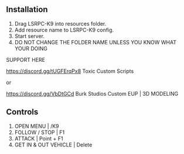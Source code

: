 



## Installation
1. Drag LSRPC-K9 into resources folder.
2. Add resource name to LSRPC-K9 config.
3. Start server.
4. DO NOT CHANGE THE FOLDER NAME UNLESS YOU KNOW WHAT YOUR DOING 

SUPPORT HERE 

https://discord.gg/tUGFErqPx8 Toxic Custom Scripts 

or

https://discord.gg/VbDtGCd Burk Studios Custom EUP | 3D MODELING 

## Controls
1. OPEN MENU | /K9
2. FOLLOW / STOP | F1
3. ATTACK | Point + F1
4. GET IN & OUT VEHICLE | Delete


